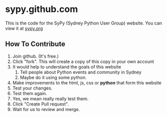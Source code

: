 sypy.github.com
===============

This is the code for the SyPy (Sydney Python User Group) website. You can view it at [sypy.org](http://sypy.org)

How To Contribute
-----------------

1. Join github. (It's free.)
2. Click "fork". This will create a copy of this copy in your own account
4. It would help to understand the goals of this website
   1. Tell people about Python events and community in Sydney
   1. Maybe do it using some python.
3. Make improvements to the html, js, css or **python** that form this website
5. Test your changes.
6. Test them again.
7. Yes, we mean really really test them.
6. Click "Create Pull request".
7. Wait for us to review and merge.

